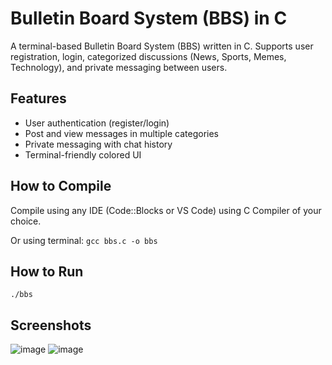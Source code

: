 # Bulletin Board System (BBS) in C

A terminal-based Bulletin Board System (BBS) written in C. Supports user registration, login, categorized discussions (News, Sports, Memes, Technology), and private messaging between users.


## Features

- User authentication (register/login)
- Post and view messages in multiple categories
- Private messaging with chat history
- Terminal-friendly colored UI

## How to Compile
Compile using any IDE (Code::Blocks or VS Code) using C Compiler of your choice.

Or using terminal:
``gcc bbs.c -o bbs``


## How to Run

``./bbs``

## Screenshots

![image](https://github.com/user-attachments/assets/7b7764c7-eebf-44bc-9a41-f28bad7b2ef0)
![image](https://github.com/user-attachments/assets/1a6680ed-13e3-49d0-b943-cce2cb28e5a9)



